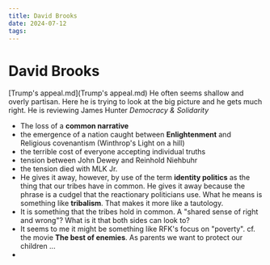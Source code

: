 ```yaml
---
title: David Brooks
date: 2024-07-12
tags: 
---
```

# David Brooks

[Trump's appeal.md](Trump's appeal.md) He often seems shallow and overly partisan. Here he is trying to look at the big picture and he gets much right. He is reviewing James Hunter *Democracy & Solidarity*

- The loss of a **common narrative**
- the emergence of a nation caught between **Enlightenment** and Religious covenantism (Winthrop's Light on a hill)
- the terrible cost of everyone accepting individual truths
- tension between John Dewey and Reinhold Niehbuhr
- the tension died with MLK Jr.
- He gives it away, however, by use of the term **identity politics** as the thing that our tribes have in common. He gives it away because the phrase is a cudgel that the reactionary politicians use. What he means is something like **tribalism**. That makes it more like a tautology.
- It is something that the tribes hold in common. A "shared sense of right and wrong"? What is it that both sides can look to? 
- It seems to me it might be something like RFK's focus on "poverty". cf. the movie **The best of enemies**. As parents we want to protect our children ... 
-

 
